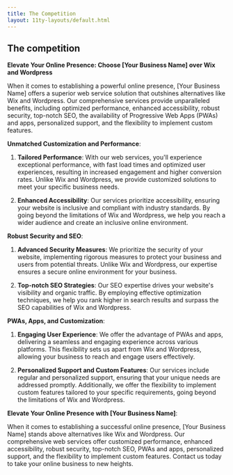 ```yaml
---
title: The Competition
layout: 11ty-layouts/default.html
---
```

## The competition

**Elevate Your Online Presence: Choose [Your Business Name] over Wix and Wordpress**

When it comes to establishing a powerful online presence, [Your Business Name] offers a superior web service solution that outshines alternatives like Wix and Wordpress. Our comprehensive services provide unparalleled benefits, including optimized performance, enhanced accessibility, robust security, top-notch SEO, the availability of Progressive Web Apps (PWAs) and apps, personalized support, and the flexibility to implement custom features.

**Unmatched Customization and Performance**:

1. **Tailored Performance**: With our web services, you'll experience exceptional performance, with fast load times and optimized user experiences, resulting in increased engagement and higher conversion rates. Unlike Wix and Wordpress, we provide customized solutions to meet your specific business needs.

2. **Enhanced Accessibility**: Our services prioritize accessibility, ensuring your website is inclusive and compliant with industry standards. By going beyond the limitations of Wix and Wordpress, we help you reach a wider audience and create an inclusive online environment.

**Robust Security and SEO**:

1. **Advanced Security Measures**: We prioritize the security of your website, implementing rigorous measures to protect your business and users from potential threats. Unlike Wix and Wordpress, our expertise ensures a secure online environment for your business.

2. **Top-notch SEO Strategies**: Our SEO expertise drives your website's visibility and organic traffic. By employing effective optimization techniques, we help you rank higher in search results and surpass the SEO capabilities of Wix and Wordpress.

**PWAs, Apps, and Customization**:

1. **Engaging User Experience**: We offer the advantage of PWAs and apps, delivering a seamless and engaging experience across various platforms. This flexibility sets us apart from Wix and Wordpress, allowing your business to reach and engage users effectively.

2. **Personalized Support and Custom Features**: Our services include regular and personalized support, ensuring that your unique needs are addressed promptly. Additionally, we offer the flexibility to implement custom features tailored to your specific requirements, going beyond the limitations of Wix and Wordpress.

**Elevate Your Online Presence with [Your Business Name]**:

When it comes to establishing a successful online presence, [Your Business Name] stands above alternatives like Wix and Wordpress. Our comprehensive web services offer customized performance, enhanced accessibility, robust security, top-notch SEO, PWAs and apps, personalized support, and the flexibility to implement custom features. Contact us today to take your online business to new heights.

